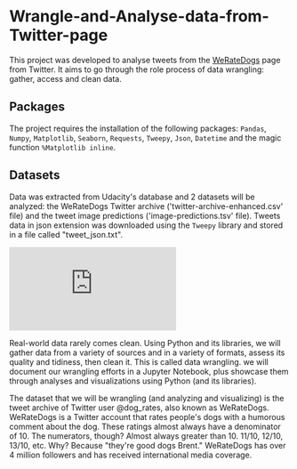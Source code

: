 # Wrangle-and-Analyse-data-from-Twitter-page

This project was developed to analyse tweets from the [WeRateDogs](https://twitter.com/dog_rates) page from Twitter. It aims to go through the role process of data wrangling: gather, access and clean data.

## Packages

The project requires the installation of the following packages: `Pandas`, `Numpy`, `Matplotlib`, `Seaborn`, `Requests`, `Tweepy`, `Json`, `Datetime` and the magic function `%Matplotlib inline`.

## Datasets

Data was extracted from Udacity's database and 2 datasets will be analyzed: the WeRateDogs Twitter archive ('twitter-archive-enhanced.csv' file) and the tweet image predictions ('image-predictions.tsv' file). Tweets data in json extension was downloaded using the `Tweepy` library and stored in a file called "tweet_json.txt".

![Wrangle and Analyse data from Twitter page](https://github.com/moaazelsokary/Wrangle-and-Analyse-data-from-Twitter-page/blob/main/act_report.pdf)

Real-world data rarely comes clean. Using Python and its libraries, we will gather data from a variety of sources and in a variety of formats, assess its quality and tidiness, then clean it. This is called data wrangling. we will document our wrangling efforts in a Jupyter Notebook, plus showcase them through analyses and visualizations using Python (and its libraries).

The dataset that we will be wrangling (and analyzing and visualizing) is the tweet archive of Twitter user @dog_rates, also known as WeRateDogs. WeRateDogs is a Twitter account that rates people's dogs with a humorous comment about the dog. These ratings almost always have a denominator of 10. The numerators, though? Almost always greater than 10. 11/10, 12/10, 13/10, etc. Why? Because "they're good dogs Brent." WeRateDogs has over 4 million followers and has received international media coverage.
